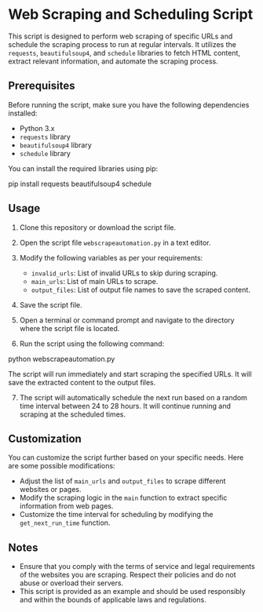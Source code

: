 # Web Scraping and Scheduling Script

This script is designed to perform web scraping of specific URLs and schedule the scraping process to run at regular intervals. It utilizes the `requests`, `beautifulsoup4`, and `schedule` libraries to fetch HTML content, extract relevant information, and automate the scraping process.

## Prerequisites

Before running the script, make sure you have the following dependencies installed:

- Python 3.x
- `requests` library
- `beautifulsoup4` library
- `schedule` library

You can install the required libraries using pip:

pip install requests beautifulsoup4 schedule


## Usage

1. Clone this repository or download the script file.

2. Open the script file `webscrapeautomation.py` in a text editor.

3. Modify the following variables as per your requirements:

   - `invalid_urls`: List of invalid URLs to skip during scraping.
   - `main_urls`: List of main URLs to scrape.
   - `output_files`: List of output file names to save the scraped content.

4. Save the script file.

5. Open a terminal or command prompt and navigate to the directory where the script file is located.

6. Run the script using the following command:

python webscrapeautomation.py


The script will run immediately and start scraping the specified URLs. It will save the extracted content to the output files.

7. The script will automatically schedule the next run based on a random time interval between 24 to 28 hours. It will continue running and scraping at the scheduled times.

## Customization

You can customize the script further based on your specific needs. Here are some possible modifications:

- Adjust the list of `main_urls` and `output_files` to scrape different websites or pages.
- Modify the scraping logic in the `main` function to extract specific information from web pages.
- Customize the time interval for scheduling by modifying the `get_next_run_time` function.

## Notes

- Ensure that you comply with the terms of service and legal requirements of the websites you are scraping. Respect their policies and do not abuse or overload their servers.
- This script is provided as an example and should be used responsibly and within the bounds of applicable laws and regulations.





